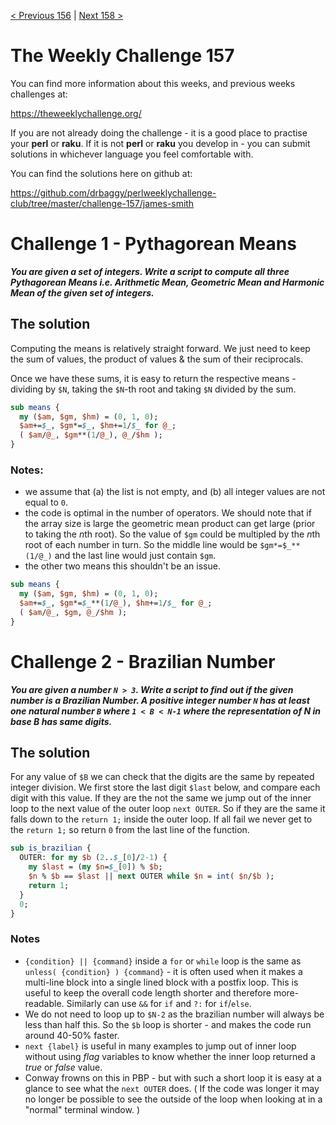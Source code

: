 [< Previous 156](https://github.com/drbaggy/perlweeklychallenge-club/tree/master/challenge-156/james-smith) |
[Next 158 >](https://github.com/drbaggy/perlweeklychallenge-club/tree/master/challenge-158/james-smith)
# The Weekly Challenge 157

You can find more information about this weeks, and previous weeks challenges at:

  https://theweeklychallenge.org/

If you are not already doing the challenge - it is a good place to practise your
**perl** or **raku**. If it is not **perl** or **raku** you develop in - you can
submit solutions in whichever language you feel comfortable with.

You can find the solutions here on github at:

https://github.com/drbaggy/perlweeklychallenge-club/tree/master/challenge-157/james-smith

# Challenge 1 - Pythagorean Means

***You are given a set of integers. Write a script to compute all three Pythagorean Means i.e. Arithmetic Mean, Geometric Mean and Harmonic Mean of the given set of integers.***

## The solution

Computing the means is relatively straight forward. We just need to keep the sum of values, the product of values & the sum of their reciprocals.

Once we have these sums, it is easy to return the respective means - dividing by `$N`, taking the `$N`-th root and taking `$N` divided by the sum.

```perl
sub means {
  my ($am, $gm, $hm) = (0, 1, 0);
  $am+=$_, $gm*=$_, $hm+=1/$_ for @_;
  ( $am/@_, $gm**(1/@_), @_/$hm );
}
```

### Notes:
 * we assume that (a) the list is not empty, and (b) all integer values are not equal to `0`.
 * the code is optimal in the number of operators. We should note that if the array size is large the geometric mean product can get large (prior to taking the *n*th root). So the value of `$gm` could be multipled by the *n*th root of each number in turn. So the middle line would be `$gm*=$_**(1/@_)` and the last line would just contain `$gm`.
 * the other two means this shouldn't be an issue.
```perl
sub means {
  my ($am, $gm, $hm) = (0, 1, 0);
  $am+=$_, $gm*=$_**(1/@_), $hm+=1/$_ for @_;
  ( $am/@_, $gm, @_/$hm );
}
```

# Challenge 2 - Brazilian Number

***You are given a number `N > 3`. Write a script to find out if the given number is a Brazilian Number. A positive integer number `N` has at least one natural number `B` where `1 < B < N-1` where the representation of N in base B has same digits.***

## The solution

For any value of `$B` we can check that the digits are the same by repeated integer division. We first store the last digit `$last` below, and compare each digit with this value. If they are the not the same we jump out of the inner loop to the next value of the outer loop `next OUTER`. So if they are the same it falls down to the `return 1;` inside the outer loop. If all fail we never get to the `return 1;` so return `0` from the last line of the function.

```perl
sub is_brazilian {
  OUTER: for my $b (2..$_[0]/2-1) {
    my $last = (my $n=$_[0]) % $b;
    $n % $b == $last || next OUTER while $n = int( $n/$b );
    return 1;
  }
  0;
}
```

### Notes
 * `{condition} || {command}` inside a `for` or `while` loop is the same as `unless( {condition} ) {command}` - it is often used when it makes a multi-line block into a single lined block with a postfix loop. This is useful to keep the overall code length shorter and therefore more-readable. Similarly can use `&&` for `if` and `?:` for `if`/`else`.
 * We do not need to loop up to `$N-2` as the brazilian number will always be less than half this. So the `$b` loop is shorter - and makes the code run around 40-50% faster.
 * `next {label}` is useful in many examples to jump out of inner loop without using *flag* variables to know whether the inner loop returned a *true* or *false* value.
 * Conway frowns on this in PBP - but with such a short loop it is easy at a glance to see what the `next OUTER` does.
   ( If the code was longer it may no longer be possible to see the outside of the loop when looking at in a "normal" terminal window. )
